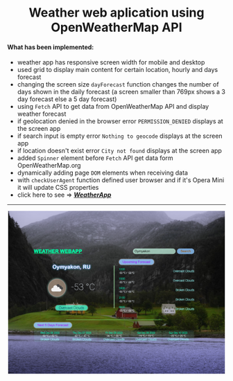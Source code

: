 <h1 align="center"> Weather web aplication using OpenWeatherMap API</h1>

#### What has been implemented:

- weather app has responsive screen width for mobile and desktop
- used grid to display main content for certain location, hourly and days forecast
- changing the screen size <code>dayForecast</code> function changes the number of days shown in the daily forecast (a screen smaller than 769px shows a 3 day forecast else a 5 day forecast)
- using <code>Fetch</code> API to get data from OpenWeatherMap API and display weather forecast
- if geolocation denied in the browser error <code>PERMISSION_DENIED</code> displays at the screen app
- if search input is empty error <code>Nothing to geocode</code> displays at the screen app
- if location doesn't exist error <code>City not found</code> displays at the screen app
- added <code>Spinner</code> element before <code>Fetch</code> API get data form OpenWeatherMap.org
- dynamically adding page <code>DOM</code> elements when receiving data
- with <code>checkUserAgent</code> function defined user browser and if it's Opera Mini it will update CSS properties
- click here to see => [_**WeatherApp**_](https://bakna2t.github.io/weather/)

---

<div align="center">
    <p style="width: 500px;">
        <a href="https://bakna2t.github.io/weather/">
            <img alt="Weather WebApp" src ="./image/weather_baner.png">
        </a>
    </p>
</div>
